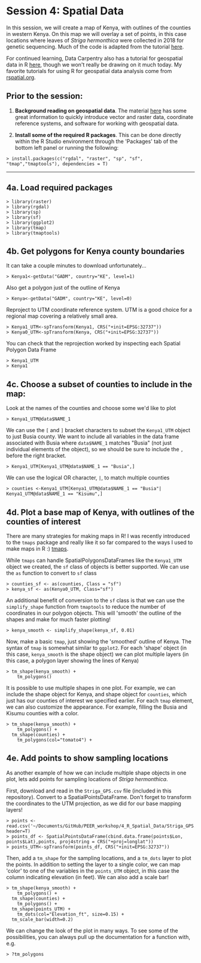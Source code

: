 # Session 4: Spatial Data 
In this session, we will create a map of Kenya, with outlines of the counties in western Kenya. On this map we will overlay a set of points, in this case locations where leaves of *Striga hermonthica* were collected in 2018 for genetic sequencing.  Much of the code is adapted from the tutorial [here](https://rpubs.com/spoonerf/countrymapggplot2). 

For continued learning, Data Carpentry also has a tutorial for geospatial data in R [here](https://datacarpentry.org/r-raster-vector-geospatial/), though we won't really be drawing on it much today. My favorite tutorials for using R for geospatial data analysis come from [rspatial.org](https://rspatial.org/raster/index.html).

## Prior to the session: 
1. **Background reading on geospatial data**.  The material [here](https://datacarpentry.org/organization-geospatial/) has some great information to quickly introduce vector and raster data, coordinate reference systems, and software for working with geospatial data. 

2. **Install some of the required R packages**. This can be done directly within the R Studio environment through the 'Packages' tab of the bottom left panel or running the following:
```
> install.packages(c("rgdal", "raster", "sp", "sf", "tmap","tmaptools"), dependencies = T)
```
---

## 4a. Load required packages
```
> library(raster)
> library(rgdal)
> library(sp)
> library(sf)
> library(ggplot2)
> library(tmap)
> library(tmaptools)
```

## 4b. Get polygons for Kenya county boundaries
It can take a couple minutes to download unfortunately...
```
> Kenya1<-getData("GADM", country="KE", level=1)
```

Also get a polygon just of the outline of Kenya
```
> Kenya<-getData("GADM", country="KE", level=0)
```

Reproject to UTM coordinate reference system. UTM is a good choice for a regional map covering a relatively small area.
```
> Kenya1_UTM<-spTransform(Kenya1, CRS("+init=EPSG:32737")) 
> Kenya0_UTM<-spTransform(Kenya, CRS("+init=EPSG:32737")) 
```

You can check that the reprojection worked by inspecting each Spatial Polygon Data Frame
```
> Kenya1_UTM
> Kenya1
```

## 4c. Choose a subset of counties to include in the map:
Look at the names of the counties and choose some we'd like to plot
```
> Kenya1_UTM@data$NAME_1
```

We can use the `[` and `]` bracket characters to subset the `Kenya1_UTM` object to just Busia county. We want to include all variables in the data frame associated with Busia where `data$NAME_1` matches "Busia" (not just individual elements of the object), so we should be sure to include the `,` before the right bracket.
```
> Kenya1_UTM[Kenya1_UTM@data$NAME_1 == "Busia",]
```

We can use the logical OR character, `|`, to match multiple counties 
```
> counties <-Kenya1_UTM[Kenya1_UTM@data$NAME_1 == "Busia"| Kenya1_UTM@data$NAME_1 == "Kisumu",]
```

## 4d. Plot a base map of Kenya, with outlines of the counties of interest
There are many strategies for making maps in R! I was recently introduced to the `tmaps` package and really like it so far compared to the ways I used to make maps in R :) [tmaps](https://cran.r-project.org/web/packages/tmap/vignettes/tmap-getstarted.html).

While `tmaps` can handle SpatialPolygonsDataFrames like the `Kenya1_UTM` object we created, the `sf` class of objects is better supported. We can use the `as` function to convert to `sf` class 
```
> counties_sf <- as(counties, Class = "sf")
> kenya_sf <- as(Kenya0_UTM, Class="sf")
```

An additional benefit of conversion to the `sf` class is that we can use the `simplify_shape` function from `tmaptools` to reduce the number of coordinates in our polygon objects. This will 'smooth' the outline of the shapes and make for much faster plotting!
```
> kenya_smooth <- simplify_shape(kenya_sf, 0.01)
```

Now, make a basic `tmap`, just showing the 'smoothed' outline of Kenya. The syntax of `tmap` is somewhat similar to `ggplot2`. For each 'shape' object (in this case, `kenya_smooth` is the shape object) we can plot multiple layers (in this case, a polygon layer showing the lines of Kenya)
```
> tm_shape(kenya_smooth) +
    tm_polygons() 
```

It is possible to use multiple shapes in one plot. For example, we can include the shape object for Kenya, and shape object for `counties`, which just has our counties of interest we specified earlier. For each `tmap` element, we can also customize the appearance. For example, filling the Busia and Kisumu counties with a color.
```
> tm_shape(kenya_smooth) +
    tm_polygons() +
  tm_shape(counties) + 
    tm_polygons(col="tomato4") + 
```

## 4e. Add points to show sampling locations
As another example of how we can include multiple shape objects in one plot, lets add points for sampling locations of *Striga hermonthica*.

First, download and read in the `Striga_GPS.csv` file (included in this repository). Convert to a SpatialPointsDataFrame. Don't forget to transform the coordinates to the UTM projection, as we did for our base mapping layers!
```
> points <- read.csv('~/Documents/GitHub/PEER_workshop/4_R_Spatial_Data/Striga_GPS.csv', header=T)
> points_df <- SpatialPointsDataFrame(cbind.data.frame(points$Lon, points$Lat),points, proj4string = CRS("+proj=longlat"))
> points_UTM<-spTransform(points_df, CRS("+init=EPSG:32737")) 
```
Then, add a `tm_shape` for the sampling locations, and a `tm_dots` layer to plot the points. In addition to setting the layer to a single color, we can map 'color' to one of the variables in the `points_UTM` object, in this case the column indicating elevation (in feet).  We can also add a scale bar!
```
> tm_shape(kenya_smooth) +
    tm_polygons() +
  tm_shape(counties) + 
    tm_polygons() +
  tm_shape(points_UTM) +
    tm_dots(col="Elevation_ft", size=0.15) +
  tm_scale_bar(width=0.2)
```

We can change the look of the plot in many ways. To see some of the possibilities, you can always pull up the documentation for a function with, e.g.
```
> ?tm_polygons
```

